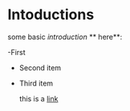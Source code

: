 # Intoductions 
some basic *introduction* ** here**:

-First
- Second item
- Third item

  this is a [link](https://www.google.de/?hl=de)
